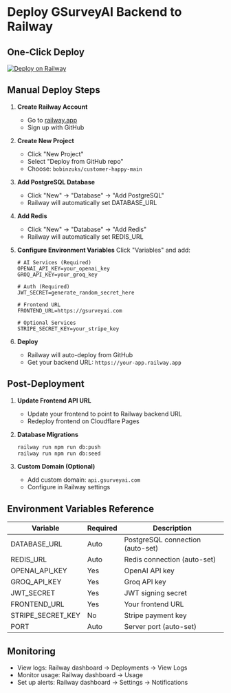 # Deploy GSurveyAI Backend to Railway

## One-Click Deploy

[![Deploy on Railway](https://railway.app/button.svg)](https://railway.app/template/deploy?template=https://github.com/bobinzuks/customer-happy-main)

## Manual Deploy Steps

1. **Create Railway Account**
   - Go to [railway.app](https://railway.app)
   - Sign up with GitHub

2. **Create New Project**
   - Click "New Project"
   - Select "Deploy from GitHub repo"
   - Choose: `bobinzuks/customer-happy-main`

3. **Add PostgreSQL Database**
   - Click "New" → "Database" → "Add PostgreSQL"
   - Railway will automatically set DATABASE_URL

4. **Add Redis**
   - Click "New" → "Database" → "Add Redis"
   - Railway will automatically set REDIS_URL

5. **Configure Environment Variables**
   Click "Variables" and add:
   ```
   # AI Services (Required)
   OPENAI_API_KEY=your_openai_key
   GROQ_API_KEY=your_groq_key
   
   # Auth (Required)
   JWT_SECRET=generate_random_secret_here
   
   # Frontend URL
   FRONTEND_URL=https://gsurveyai.com
   
   # Optional Services
   STRIPE_SECRET_KEY=your_stripe_key
   ```

6. **Deploy**
   - Railway will auto-deploy from GitHub
   - Get your backend URL: `https://your-app.railway.app`

## Post-Deployment

1. **Update Frontend API URL**
   - Update your frontend to point to Railway backend URL
   - Redeploy frontend on Cloudflare Pages

2. **Database Migrations**
   ```bash
   railway run npm run db:push
   railway run npm run db:seed
   ```

3. **Custom Domain (Optional)**
   - Add custom domain: `api.gsurveyai.com`
   - Configure in Railway settings

## Environment Variables Reference

| Variable | Required | Description |
|----------|----------|-------------|
| DATABASE_URL | Auto | PostgreSQL connection (auto-set) |
| REDIS_URL | Auto | Redis connection (auto-set) |
| OPENAI_API_KEY | Yes | OpenAI API key |
| GROQ_API_KEY | Yes | Groq API key |
| JWT_SECRET | Yes | JWT signing secret |
| FRONTEND_URL | Yes | Your frontend URL |
| STRIPE_SECRET_KEY | No | Stripe payment key |
| PORT | Auto | Server port (auto-set) |

## Monitoring

- View logs: Railway dashboard → Deployments → View Logs
- Monitor usage: Railway dashboard → Usage
- Set up alerts: Railway dashboard → Settings → Notifications